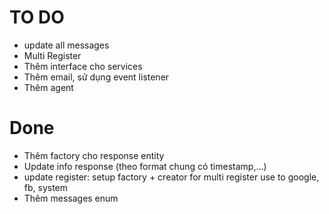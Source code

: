 # TO DO
- update all messages
- Multi Register 
- Thêm interface cho services
- Thêm email, sử dụng event listener 
- Thêm agent
# Done
- Thêm factory cho response entity
- Update info response (theo format chung có timestamp,...)
- update register: setup factory + creator for multi register use to google, fb, system
- Thêm messages enum
